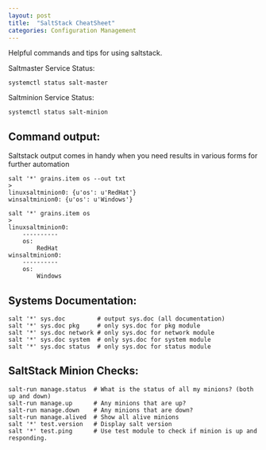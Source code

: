 ```yaml
---
layout: post
title:  "SaltStack CheatSheet"
categories: Configuration Management
---
```


Helpful commands and tips for using saltstack.

Saltmaster Service Status:
```
systemctl status salt-master
```

Saltminion Service Status:
```
systemctl status salt-minion
```

Command output:<br/>
------------------------
Saltstack output comes in handy when you need results in various forms for further automation
```
salt '*' grains.item os --out txt
>
linuxsaltminion0: {u'os': u'RedHat'}
winsaltminion0: {u'os': u'Windows'}

salt '*' grains.item os
>
linuxsaltminion0:
    ----------
    os:
        RedHat
winsaltminion0:
    ----------
    os:
        Windows
```


Systems Documentation:<br/>
------------------------------
```
salt '*' sys.doc         # output sys.doc (all documentation)
salt '*' sys.doc pkg     # only sys.doc for pkg module
salt '*' sys.doc network # only sys.doc for network module
salt '*' sys.doc system  # only sys.doc for system module
salt '*' sys.doc status  # only sys.doc for status module
```

SaltStack Minion Checks:<br/>
--------------------------------
```
salt-run manage.status  # What is the status of all my minions? (both up and down)
salt-run manage.up      # Any minions that are up?
salt-run manage.down    # Any minions that are down?
salt-run manage.alived  # Show all alive minions
salt '*' test.version   # Display salt version
salt '*' test.ping      # Use test module to check if minion is up and responding.
```
